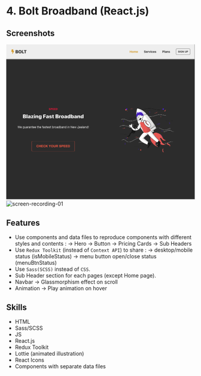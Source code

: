 # 4. Bolt Broadband (React.js)

## Screenshots
![screenshot-01](./screenshots/screenshot-01.png)
![screen-recording-01](./screenshots/screen-recording-01.gif)

## Features
- Use components and data files to reproduce components with different styles and contents :
  → Hero
  → Button
  → Pricing Cards
  → Sub Headers
- Use `Redux Toolkit` (instead of `Context API`) to share :
  → desktop/mobile status (isMobileStatus)
  → menu button open/close status (menuBtnStatus)
- Use `Sass(SCSS)` instead of `CSS`.
- Sub Header section for each pages (except Home page).
- Navbar
  → Glassmorphism effect on scroll
- Animation
  → Play animation on hover

## Skills
- HTML
- Sass/SCSS
- JS
- React.js
- Redux Toolkit
- Lottie (animated illustration)
- React Icons
- Components with separate data files
